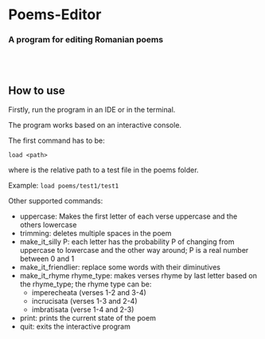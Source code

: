 <div align="left">
  <h1>Poems-Editor</h1>
  <h3>A program for editing Romanian poems</h3>
</div>
<br/>
<br/>

## How to use ##
Firstly, run the program in an IDE or in the terminal.

The program works based on an interactive console. 

The first command has to be:

`load <path>`

where <path> is the relative path to a test file in the poems folder.
  
Example: `load poems/test1/test1`

Other supported commands:

* uppercase: Makes the first letter of each verse uppercase and the others lowercase
* trimming: deletes multiple spaces in the poem
* make_it_silly P: each letter has the probability P of changing from uppercase to lowercase 
and the other way around; P is a real number between 0 and 1
* make_it_friendlier: replace some words with their diminutives
* make_it_rhyme rhyme_type: makes verses rhyme by last letter based on the rhyme_type;
the rhyme type can be:
  * imperecheata (verses 1-2 and 3-4)
  * incrucisata (verses 1-3 and 2-4)
  * imbratisata (verse 1-4 and 2-3)
* print: prints the current state of the poem
* quit: exits the interactive program
